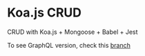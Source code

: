 # Koa.js CRUD

CRUD with Koa.js + Mongoose + Babel + Jest

To see GraphQL version, check this [branch](https://github.com/lucasbesen/koajs-crud/tree/graphql) 